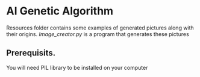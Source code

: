 # AI Genetic Algorithm
Resources folder contains some examples of generated pictures along with their origins. _Image_creator.py_ is a program that
generates these pictures

## Prerequisits.
You will need PIL library to be installed on your computer
